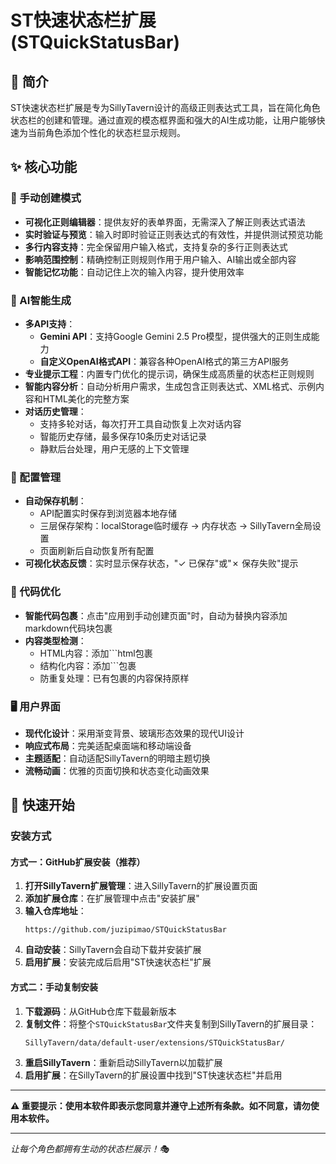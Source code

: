 # ST快速状态栏扩展 (STQuickStatusBar)

## 🎯 简介

ST快速状态栏扩展是专为SillyTavern设计的高级正则表达式工具，旨在简化角色状态栏的创建和管理。通过直观的模态框界面和强大的AI生成功能，让用户能够快速为当前角色添加个性化的状态栏显示规则。

## ✨ 核心功能

### 🔧 手动创建模式
- **可视化正则编辑器**：提供友好的表单界面，无需深入了解正则表达式语法
- **实时验证与预览**：输入时即时验证正则表达式的有效性，并提供测试预览功能
- **多行内容支持**：完全保留用户输入格式，支持复杂的多行正则表达式
- **影响范围控制**：精确控制正则规则作用于用户输入、AI输出或全部内容
- **智能记忆功能**：自动记住上次的输入内容，提升使用效率

### 🤖 AI智能生成
- **多API支持**：
  - **Gemini API**：支持Google Gemini 2.5 Pro模型，提供强大的正则生成能力
  - **自定义OpenAI格式API**：兼容各种OpenAI格式的第三方API服务
- **专业提示工程**：内置专门优化的提示词，确保生成高质量的状态栏正则规则
- **智能内容分析**：自动分析用户需求，生成包含正则表达式、XML格式、示例内容和HTML美化的完整方案
- **对话历史管理**：
  - 支持多轮对话，每次打开工具自动恢复上次对话内容
  - 智能历史存储，最多保存10条历史对话记录
  - 静默后台处理，用户无感的上下文管理

### 💾 配置管理
- **自动保存机制**：
  - API配置实时保存到浏览器本地存储
  - 三层保存架构：localStorage临时缓存 → 内存状态 → SillyTavern全局设置
  - 页面刷新后自动恢复所有配置
- **可视化状态反馈**：实时显示保存状态，"✓ 已保存"或"✗ 保存失败"提示

### 🎨 代码优化
- **智能代码包裹**：点击"应用到手动创建页面"时，自动为替换内容添加markdown代码块包裹
- **内容类型检测**：
  - HTML内容：添加```html包裹
  - 结构化内容：添加```包裹
  - 防重复处理：已有包裹的内容保持原样

### 🖥️ 用户界面
- **现代化设计**：采用渐变背景、玻璃形态效果的现代UI设计
- **响应式布局**：完美适配桌面端和移动端设备
- **主题适配**：自动适配SillyTavern的明暗主题切换
- **流畅动画**：优雅的页面切换和状态变化动画效果

## 🚀 快速开始

### 安装方式

#### 方式一：GitHub扩展安装（推荐）
1. **打开SillyTavern扩展管理**：进入SillyTavern的扩展设置页面
2. **添加扩展仓库**：在扩展管理中点击"安装扩展"
3. **输入仓库地址**：
   ```
   https://github.com/juzipimao/STQuickStatusBar
   ```
4. **自动安装**：SillyTavern会自动下载并安装扩展
5. **启用扩展**：安装完成后启用"ST快速状态栏"扩展

#### 方式二：手动复制安装
1. **下载源码**：从GitHub仓库下载最新版本
2. **复制文件**：将整个`STQuickStatusBar`文件夹复制到SillyTavern的扩展目录：
   ```
   SillyTavern/data/default-user/extensions/STQuickStatusBar/
   ```
3. **重启SillyTavern**：重新启动SillyTavern以加载扩展
4. **启用扩展**：在SillyTavern的扩展设置中找到"ST快速状态栏"并启用

---

**⚠️ 重要提示：使用本软件即表示您同意并遵守上述所有条款。如不同意，请勿使用本软件。**

---

*让每个角色都拥有生动的状态栏展示！🎭*
